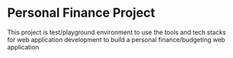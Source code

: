# Personal Finance Project
This project is test/playground environment to use the tools and tech stacks for web application development to build a personal finance/budgeting web application
